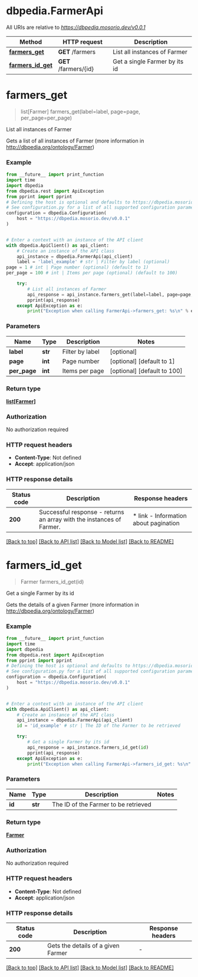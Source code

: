 # dbpedia.FarmerApi

All URIs are relative to *https://dbpedia.mosorio.dev/v0.0.1*

Method | HTTP request | Description
------------- | ------------- | -------------
[**farmers_get**](FarmerApi.md#farmers_get) | **GET** /farmers | List all instances of Farmer
[**farmers_id_get**](FarmerApi.md#farmers_id_get) | **GET** /farmers/{id} | Get a single Farmer by its id


# **farmers_get**
> list[Farmer] farmers_get(label=label, page=page, per_page=per_page)

List all instances of Farmer

Gets a list of all instances of Farmer (more information in http://dbpedia.org/ontology/Farmer)

### Example

```python
from __future__ import print_function
import time
import dbpedia
from dbpedia.rest import ApiException
from pprint import pprint
# Defining the host is optional and defaults to https://dbpedia.mosorio.dev/v0.0.1
# See configuration.py for a list of all supported configuration parameters.
configuration = dbpedia.Configuration(
    host = "https://dbpedia.mosorio.dev/v0.0.1"
)


# Enter a context with an instance of the API client
with dbpedia.ApiClient() as api_client:
    # Create an instance of the API class
    api_instance = dbpedia.FarmerApi(api_client)
    label = 'label_example' # str | Filter by label (optional)
page = 1 # int | Page number (optional) (default to 1)
per_page = 100 # int | Items per page (optional) (default to 100)

    try:
        # List all instances of Farmer
        api_response = api_instance.farmers_get(label=label, page=page, per_page=per_page)
        pprint(api_response)
    except ApiException as e:
        print("Exception when calling FarmerApi->farmers_get: %s\n" % e)
```

### Parameters

Name | Type | Description  | Notes
------------- | ------------- | ------------- | -------------
 **label** | **str**| Filter by label | [optional] 
 **page** | **int**| Page number | [optional] [default to 1]
 **per_page** | **int**| Items per page | [optional] [default to 100]

### Return type

[**list[Farmer]**](Farmer.md)

### Authorization

No authorization required

### HTTP request headers

 - **Content-Type**: Not defined
 - **Accept**: application/json

### HTTP response details
| Status code | Description | Response headers |
|-------------|-------------|------------------|
**200** | Successful response - returns an array with the instances of Farmer. |  * link - Information about pagination <br>  |

[[Back to top]](#) [[Back to API list]](../README.md#documentation-for-api-endpoints) [[Back to Model list]](../README.md#documentation-for-models) [[Back to README]](../README.md)

# **farmers_id_get**
> Farmer farmers_id_get(id)

Get a single Farmer by its id

Gets the details of a given Farmer (more information in http://dbpedia.org/ontology/Farmer)

### Example

```python
from __future__ import print_function
import time
import dbpedia
from dbpedia.rest import ApiException
from pprint import pprint
# Defining the host is optional and defaults to https://dbpedia.mosorio.dev/v0.0.1
# See configuration.py for a list of all supported configuration parameters.
configuration = dbpedia.Configuration(
    host = "https://dbpedia.mosorio.dev/v0.0.1"
)


# Enter a context with an instance of the API client
with dbpedia.ApiClient() as api_client:
    # Create an instance of the API class
    api_instance = dbpedia.FarmerApi(api_client)
    id = 'id_example' # str | The ID of the Farmer to be retrieved

    try:
        # Get a single Farmer by its id
        api_response = api_instance.farmers_id_get(id)
        pprint(api_response)
    except ApiException as e:
        print("Exception when calling FarmerApi->farmers_id_get: %s\n" % e)
```

### Parameters

Name | Type | Description  | Notes
------------- | ------------- | ------------- | -------------
 **id** | **str**| The ID of the Farmer to be retrieved | 

### Return type

[**Farmer**](Farmer.md)

### Authorization

No authorization required

### HTTP request headers

 - **Content-Type**: Not defined
 - **Accept**: application/json

### HTTP response details
| Status code | Description | Response headers |
|-------------|-------------|------------------|
**200** | Gets the details of a given Farmer |  -  |

[[Back to top]](#) [[Back to API list]](../README.md#documentation-for-api-endpoints) [[Back to Model list]](../README.md#documentation-for-models) [[Back to README]](../README.md)

